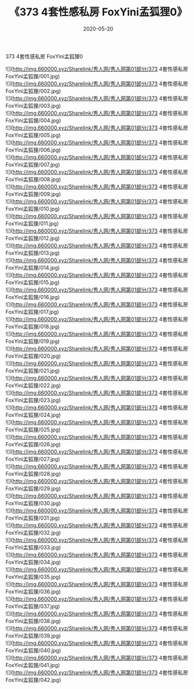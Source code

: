 ﻿---
layout: post
title:  《373 4套性感私房 FoxYini孟狐狸0》
date:   2020-05-20
img: http://img.660000.xyz/Sharelink/秀人网/秀人网第01部分/373 4套性感私房 FoxYini孟狐狸0/000.jpg
categories: [美女, 清纯, 唯美]
---

373 4套性感私房 FoxYini孟狐狸0

  ![](http://img.660000.xyz/Sharelink/秀人网/秀人网第01部分/373 4套性感私房 FoxYini孟狐狸/001.jpg) <br> ![](http://img.660000.xyz/Sharelink/秀人网/秀人网第01部分/373 4套性感私房 FoxYini孟狐狸/002.jpg) <br> ![](http://img.660000.xyz/Sharelink/秀人网/秀人网第01部分/373 4套性感私房 FoxYini孟狐狸/003.jpg) <br> ![](http://img.660000.xyz/Sharelink/秀人网/秀人网第01部分/373 4套性感私房 FoxYini孟狐狸/004.jpg) <br> ![](http://img.660000.xyz/Sharelink/秀人网/秀人网第01部分/373 4套性感私房 FoxYini孟狐狸/005.jpg) <br> ![](http://img.660000.xyz/Sharelink/秀人网/秀人网第01部分/373 4套性感私房 FoxYini孟狐狸/006.jpg) <br> ![](http://img.660000.xyz/Sharelink/秀人网/秀人网第01部分/373 4套性感私房 FoxYini孟狐狸/007.jpg) <br> ![](http://img.660000.xyz/Sharelink/秀人网/秀人网第01部分/373 4套性感私房 FoxYini孟狐狸/008.jpg) <br> ![](http://img.660000.xyz/Sharelink/秀人网/秀人网第01部分/373 4套性感私房 FoxYini孟狐狸/009.jpg) <br> ![](http://img.660000.xyz/Sharelink/秀人网/秀人网第01部分/373 4套性感私房 FoxYini孟狐狸/010.jpg) <br> ![](http://img.660000.xyz/Sharelink/秀人网/秀人网第01部分/373 4套性感私房 FoxYini孟狐狸/011.jpg) <br> ![](http://img.660000.xyz/Sharelink/秀人网/秀人网第01部分/373 4套性感私房 FoxYini孟狐狸/012.jpg) <br> ![](http://img.660000.xyz/Sharelink/秀人网/秀人网第01部分/373 4套性感私房 FoxYini孟狐狸/013.jpg) <br> ![](http://img.660000.xyz/Sharelink/秀人网/秀人网第01部分/373 4套性感私房 FoxYini孟狐狸/014.jpg) <br> ![](http://img.660000.xyz/Sharelink/秀人网/秀人网第01部分/373 4套性感私房 FoxYini孟狐狸/015.jpg) <br> ![](http://img.660000.xyz/Sharelink/秀人网/秀人网第01部分/373 4套性感私房 FoxYini孟狐狸/016.jpg) <br> ![](http://img.660000.xyz/Sharelink/秀人网/秀人网第01部分/373 4套性感私房 FoxYini孟狐狸/017.jpg) <br> ![](http://img.660000.xyz/Sharelink/秀人网/秀人网第01部分/373 4套性感私房 FoxYini孟狐狸/018.jpg) <br> ![](http://img.660000.xyz/Sharelink/秀人网/秀人网第01部分/373 4套性感私房 FoxYini孟狐狸/019.jpg) <br> ![](http://img.660000.xyz/Sharelink/秀人网/秀人网第01部分/373 4套性感私房 FoxYini孟狐狸/020.jpg) <br> ![](http://img.660000.xyz/Sharelink/秀人网/秀人网第01部分/373 4套性感私房 FoxYini孟狐狸/021.jpg) <br> ![](http://img.660000.xyz/Sharelink/秀人网/秀人网第01部分/373 4套性感私房 FoxYini孟狐狸/022.jpg) <br> ![](http://img.660000.xyz/Sharelink/秀人网/秀人网第01部分/373 4套性感私房 FoxYini孟狐狸/023.jpg) <br> ![](http://img.660000.xyz/Sharelink/秀人网/秀人网第01部分/373 4套性感私房 FoxYini孟狐狸/024.jpg) <br> ![](http://img.660000.xyz/Sharelink/秀人网/秀人网第01部分/373 4套性感私房 FoxYini孟狐狸/025.jpg) <br> ![](http://img.660000.xyz/Sharelink/秀人网/秀人网第01部分/373 4套性感私房 FoxYini孟狐狸/026.jpg) <br> ![](http://img.660000.xyz/Sharelink/秀人网/秀人网第01部分/373 4套性感私房 FoxYini孟狐狸/027.jpg) <br> ![](http://img.660000.xyz/Sharelink/秀人网/秀人网第01部分/373 4套性感私房 FoxYini孟狐狸/028.jpg) <br> ![](http://img.660000.xyz/Sharelink/秀人网/秀人网第01部分/373 4套性感私房 FoxYini孟狐狸/029.jpg) <br> ![](http://img.660000.xyz/Sharelink/秀人网/秀人网第01部分/373 4套性感私房 FoxYini孟狐狸/030.jpg) <br> ![](http://img.660000.xyz/Sharelink/秀人网/秀人网第01部分/373 4套性感私房 FoxYini孟狐狸/031.jpg) <br> ![](http://img.660000.xyz/Sharelink/秀人网/秀人网第01部分/373 4套性感私房 FoxYini孟狐狸/032.jpg) <br> ![](http://img.660000.xyz/Sharelink/秀人网/秀人网第01部分/373 4套性感私房 FoxYini孟狐狸/033.jpg) <br> ![](http://img.660000.xyz/Sharelink/秀人网/秀人网第01部分/373 4套性感私房 FoxYini孟狐狸/034.jpg) <br> ![](http://img.660000.xyz/Sharelink/秀人网/秀人网第01部分/373 4套性感私房 FoxYini孟狐狸/035.jpg) <br> ![](http://img.660000.xyz/Sharelink/秀人网/秀人网第01部分/373 4套性感私房 FoxYini孟狐狸/036.jpg) <br> ![](http://img.660000.xyz/Sharelink/秀人网/秀人网第01部分/373 4套性感私房 FoxYini孟狐狸/037.jpg) <br> ![](http://img.660000.xyz/Sharelink/秀人网/秀人网第01部分/373 4套性感私房 FoxYini孟狐狸/038.jpg) <br> ![](http://img.660000.xyz/Sharelink/秀人网/秀人网第01部分/373 4套性感私房 FoxYini孟狐狸/039.jpg) <br> ![](http://img.660000.xyz/Sharelink/秀人网/秀人网第01部分/373 4套性感私房 FoxYini孟狐狸/040.jpg) <br> ![](http://img.660000.xyz/Sharelink/秀人网/秀人网第01部分/373 4套性感私房 FoxYini孟狐狸/041.jpg) <br> ![](http://img.660000.xyz/Sharelink/秀人网/秀人网第01部分/373 4套性感私房 FoxYini孟狐狸/042.jpg) <br>
